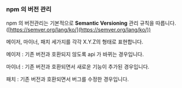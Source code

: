 ### npm 의 버전 관리

npm 의 버전관리는 기본적으로 **Semantic Versioning** 관리 규칙을 따릅니다. ([https://semver.org/lang/ko/](https://semver.org/lang/ko/))

메이저, 마이너, 패치 세가지를 각각 X.Y.Z의 형태로 표현합니다.

메이저 : 기존 버전과 호환되지 않도록 api 가 바뀌는 경우입니다.

마이너 : 기존 버전과 호환되면서 새로운 기능이 추가된 경우입니다.

패치 : 기존 버전과 호환되면서 버그를 수정한 경우입니다.
